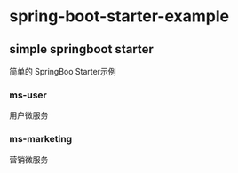 # spring-boot-starter-example
## simple springboot starter
简单的 SpringBoo Starter示例 
### ms-user
用户微服务

### ms-marketing
营销微服务

